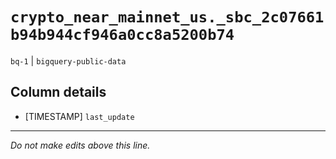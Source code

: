 # `crypto_near_mainnet_us._sbc_2c07661b94b944cf946a0cc8a5200b74`
`bq-1` | `bigquery-public-data`

## Column details
* [TIMESTAMP] `last_update`

-------------------------------------------------------------------------------
*Do not make edits above this line.*

